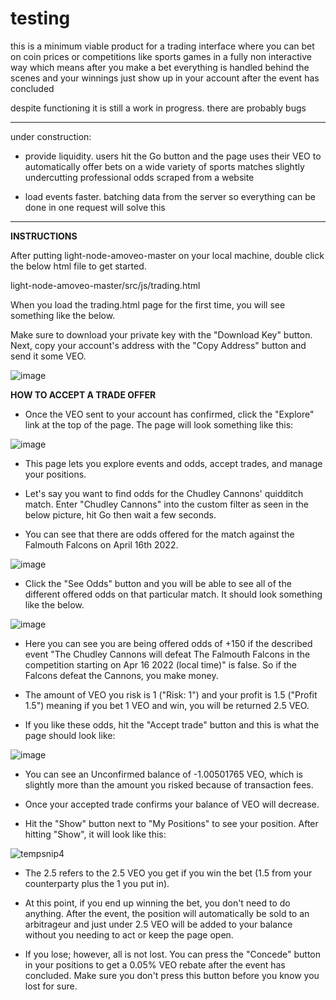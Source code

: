 # testing

this is a minimum viable product for a trading interface where you can bet on coin prices or competitions like sports games in a fully non interactive way which means after you make a bet everything is handled behind the scenes and your winnings just show up in your account after the event has concluded

despite functioning it is still a work in progress. there are probably bugs

------------------------------------------------------------------------------------------------------------------------------------------

under construction:

- provide liquidity. users hit the Go button and the page uses their VEO to automatically offer bets on a wide variety of sports matches slightly undercutting professional odds scraped from a website

- load events faster. batching data from the server so everything can be done in one request will solve this

------------------------------------------------------------------------------------------------------------------------------------------

**INSTRUCTIONS**

After putting light-node-amoveo-master on your local machine, double click the below html file to get started.

  light-node-amoveo-master/src/js/trading.html

When you load the trading.html page for the first time, you will see something like the below.

Make sure to download your private key with the "Download Key" button. Next, copy your account's address with the "Copy Address" button and send it some VEO.

![image](https://user-images.githubusercontent.com/99594388/163622332-2786b1b6-5a29-46eb-923f-fcce9a51acb0.png)

**HOW TO ACCEPT A TRADE OFFER**

  - Once the VEO sent to your account has confirmed, click the "Explore" link at the top of the page. The page will look something like this:

![image](https://user-images.githubusercontent.com/99594388/163634704-298ca635-ce0d-441b-b8a0-306f5eddcb76.png)

  - This page lets you explore events and odds, accept trades, and manage your positions.

  - Let's say you want to find odds for the Chudley Cannons' quidditch match. Enter "Chudley Cannons" into the custom filter as seen in the below picture, hit Go then wait a few seconds.

  - You can see that there are odds offered for the match against the Falmouth Falcons on April 16th 2022.

![image](https://user-images.githubusercontent.com/99594388/163635643-717051db-4dd1-4cd2-8e07-63bf43294557.png)

  - Click the "See Odds" button and you will be able to see all of the different offered odds on that particular match. It should look something like the below.

![image](https://user-images.githubusercontent.com/99594388/163636067-9d06466c-62e2-4854-a65a-59230b838247.png)

  - Here you can see you are being offered odds of +150 if the described event "The Chudley Cannons will defeat The Falmouth Falcons in the competition starting on Apr 16 2022 (local time)" is false. So if the Falcons defeat the Cannons, you make money.

  - The amount of VEO you risk is 1 ("Risk: 1") and your profit is 1.5 ("Profit 1.5") meaning if you bet 1 VEO and win, you will be returned 2.5 VEO.

  - If you like these odds, hit the "Accept trade" button and this is what the page should look like:

![image](https://user-images.githubusercontent.com/99594388/163640758-5d34f418-3eb9-45b6-b606-58c8ef703735.png)

  - You can see an Unconfirmed balance of -1.00501765 VEO, which is slightly more than the amount you risked because of transaction fees.

  - Once your accepted trade confirms your balance of VEO will decrease.

  - Hit the "Show" button next to "My Positions" to see your position. After hitting "Show", it will look like this:

![tempsnip4](https://user-images.githubusercontent.com/99594388/163648508-27ba2599-6dde-4d89-abce-e95358042b09.png)

  - The 2.5 refers to the 2.5 VEO you get if you win the bet (1.5 from your counterparty plus the 1 you put in).

  - At this point, if you end up winning the bet, you don't need to do anything. After the event, the position will automatically be sold to an arbitrageur and just under 2.5 VEO will be added to your balance without you needing to act or keep the page open.

  - If you lose; however, all is not lost. You can press the "Concede" button in your positions to get a 0.05% VEO rebate after the event has concluded. Make sure you don't press this button before you know you lost for sure.

